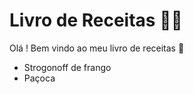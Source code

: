 # Livro de Receitas :man_cook:

Olá ! Bem vindo ao meu livro de receitas :wave:

- Strogonoff de frango
- Paçoca